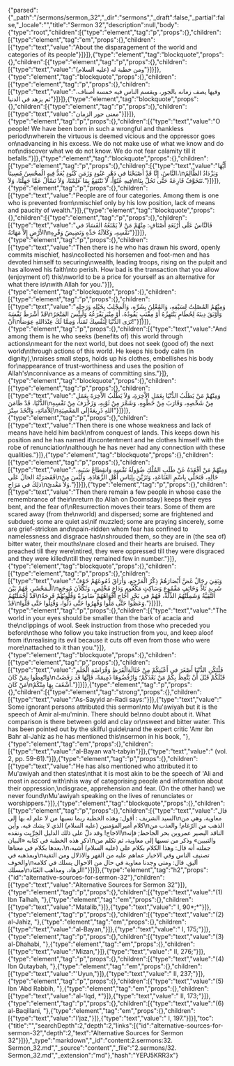 {"parsed":{"_path":"/sermons/sermon_32","_dir":"sermons","_draft":false,"_partial":false,"_locale":"","title":"Sermon 32","description":null,"body":{"type":"root","children":[{"type":"element","tag":"p","props":{},"children":[{"type":"element","tag":"em","props":{},"children":[{"type":"text","value":"About the disparagement of the world and categories of its people"}]}]},{"type":"element","tag":"blockquote","props":{},"children":[{"type":"element","tag":"p","props":{},"children":[{"type":"text","value":"ومن خطبة له (عليه السلام)"}]}]},{"type":"element","tag":"blockquote","props":{},"children":[{"type":"element","tag":"p","props":{},"children":[{"type":"text","value":"وفيها يصف زمانه بالجور، ويقسم الناس فيه خمسة أصناف، ثم يزهد في الدنيا"}]}]},{"type":"element","tag":"blockquote","props":{},"children":[{"type":"element","tag":"p","props":{},"children":[{"type":"text","value":"معنى جور الزمان"}]}]},{"type":"element","tag":"p","props":{},"children":[{"type":"text","value":"O people! We have been born in such a wrongful and thankless period\nwherein the virtuous is deemed vicious and the oppressor goes on\nadvancing in his excess. We do not make use of what we know and do not\ndiscover what we do not know. We do not fear calamity till it befalls."}]},{"type":"element","tag":"blockquote","props":{},"children":[{"type":"element","tag":"p","props":{},"children":[{"type":"text","value":"أَيُّهَا النَّاسُ، إِنَّا قَدْ أَصْبَحْنَا في دَهْرٍ عَنُودٍ وَزَمَنٍ كَنُودٍ يُعَدُّ فِيهِ الُمحْسِنُ مُسِيئاً،\nوَيَزْدَادُ الظَّالِمُ فِيهِ عُتُوّاً، لاَ نَنْتَفِعُ بِمَا عَلِمْنَا، وَلاَ نَسْأَلُ عَمَّا جَهِلْنَا، وَلاَ\nنَتَخَوَّفُ قَارِعَةً حَتَّى تَحُلَّ بِنَا."}]}]},{"type":"element","tag":"p","props":{},"children":[{"type":"text","value":"People are of four categories. Among them is one who is prevented from\nmischief only by his low position, lack of means and paucity of wealth."}]},{"type":"element","tag":"blockquote","props":{},"children":[{"type":"element","tag":"p","props":{},"children":[{"type":"text","value":"فَالنَّاسُ عَلَى أَرْبَعَةِ أَصْنَافٍ: مِنْهُمْ مَنْ لاَ يَمْنَعُهُ الفَسَادَ في الاْرْضِ إِلاَّ مَهَانَةُ\nنَفْسِهِ، وَكَلاَلَةُ حَدِّهِ وَنَضِيضُ وَفْرِهِ"}]}]},{"type":"element","tag":"p","props":{},"children":[{"type":"text","value":"Then there is he who has drawn his sword, openly commits mischief, has\ncollected his horsemen and foot-men and has devoted himself to securing\nwealth, leading troops, rising on the pulpit and has allowed his faith\nto perish. How bad is the transaction that you allow (enjoyment of) this\nworld to be a price for yourself as an alternative for what there is\nwith Allah for you."}]},{"type":"element","tag":"blockquote","props":{},"children":[{"type":"element","tag":"p","props":{},"children":[{"type":"text","value":"وَمِنْهُمُ المُصْلِتُ لِسَيْفِهِ، وَالمُعْلِنُ بِشَرِّهِ، وَالُمجْلِبُ بِخَيْلِهِ وَرَجِلِهِ قَدْ أَشْرَطَ نَفْسَهُ\nوَأَوْبَقَ دِينَهُ لِحُطَامٍ يَنْتَهِزُهُ أَوْ مِقْنَبٍ يَقُودُهُ، أَوْ مِنْبَرٍيَفْرَعُهُ وَلَبِئْسَ المَتْجَرُ أَنْ\nتَرَى الدُّنْيَا لِنَفْسِكَ ثَمَناً، وَمِمَّا لَكَ عِنْدَاللهِ عِوَضاً!"}]}]},{"type":"element","tag":"p","props":{},"children":[{"type":"text","value":"And among them is he who seeks (benefits of) this world through actions\nmeant for the next world, but does not seek (good of) the next world\nthrough actions of this world. He keeps his body calm (in dignity),\nraises small steps, holds up his clothes, embellishes his body for\nappearance of trust-worthiness and uses the position of Allah's\nconnivance as a means of committing sins."}]},{"type":"element","tag":"blockquote","props":{},"children":[{"type":"element","tag":"p","props":{},"children":[{"type":"text","value":"وَمِنْهُمْ مَنْ يَطلُبُ الدُّنْيَا بِعَمَلِ الاْخِرَةِ، وَلاَ يَطْلُبُ الاْخِرَةَ بِعَمَلِ الدُّنْيَا، قَدْ طَامَنَ\nمِنْ شَخْصِهِ، وَقَارَبَ مِنْ خَطْوِهِ، وَشَمَّرَ مِنْ ثَوْبِهِ، وَزَخْرَفَ مِنْ نَفْسِهِ لِلاْمَانَةِ، وَاتَّخَذَ سِتْرَ\nاللهِ ذَرِيعَةًإِلَى المَعْصِيَةِ"}]}]},{"type":"element","tag":"p","props":{},"children":[{"type":"text","value":"Then there is one whose weakness and lack of means have held him back\nfrom conquest of lands. This keeps down his position and he has named it\ncontentment and he clothes himself with the robe of renunciation\nalthough he has never had any connection with these qualities."}]},{"type":"element","tag":"blockquote","props":{},"children":[{"type":"element","tag":"p","props":{},"children":[{"type":"text","value":"وَمِنْهُمْ مَنْ أقْعَدَهُ عَنْ طَلَبِ المُلْكِ ضُؤولَةُ نَفْسِهِ وَانقِطاعُ سَبَبِهِ، فَقَصَرَتْهُ الحالُ عَلَى\nحَالِهِ، فَتَحَلَّى بِاسْمِ القَنَاعَةِ، وَتَزَيَّنَ بِلِبَاسِ أَهْلِ الزَّهَادَةِ، وَلَيْسَ مِنْ ذلِكَ في مَرَاحٍ\nوَلاَ مَغْدىً."}]}]},{"type":"element","tag":"p","props":{},"children":[{"type":"text","value":"Then there remain a few people in whose case the remembrance of their\nreturn (to Allah on Doomsday) keeps their eyes bent, and the fear of\nResurrection moves their tears. Some of them are scared away (from the\nworld) and dispersed; some are frightened and subdued; some are quiet as\nif muzzled; some are praying sincerely, some are grief-stricken and\npain-ridden whom fear has confined to namelessness and disgrace has\nshrouded them, so they are in (the sea of) bitter water, their mouths\nare closed and their hearts are bruised. They preached till they were\ntired, they were oppressed till they were disgraced and they were killed\ntill they remained few in number."}]},{"type":"element","tag":"blockquote","props":{},"children":[{"type":"element","tag":"p","props":{},"children":[{"type":"text","value":"وَبَقِيَ رِجَالٌ غَضَّ أَبْصَارَهُمْ ذِكْرُ الْمَرْجِعِ، وَأَرَاقَ دُمُوعَهُمْ خَوْفُ الْـمَحْشَرِ، فَهُمْ بَيْنَ\nشَرِيدٍ نَادٍّ وَخَائِفٍ مَقْمُوعٍ وَسَاكِتٍ مَكْعُومٍ وَدَاعٍ مُخْلِصٍ، وَثَكْلاَنَ مُوجَعٍ قَدْ أَخْمَلَتْهُمُ\nالتَّقِيَّةُ وَشَمِلَتْهُمُ الذِّلَّةُ، فَهُمْ في بَحْرٍ أُجَاجٍ أَفْوَاهُهُمْ ضَامِزَةٌ وَقُلُوبُهُمْ قَرِحَةٌ قَدْ\nوَعَظُوا حَتَّى مَلُّوا وَقُهِرُوا حَتَّى ذَلُّوا، وَقُتِلُوا حَتَّى قَلُّوا."}]}]},{"type":"element","tag":"p","props":{},"children":[{"type":"text","value":"The world in your eyes should be smaller than the bark of acacia and the\nclippings of wool. Seek instruction from those who preceded you before\nthose who follow you take instruction from you, and keep aloof from it\nrealising its evil because it cuts off even from those who were more\nattached to it than you."}]},{"type":"element","tag":"blockquote","props":{},"children":[{"type":"element","tag":"p","props":{},"children":[{"type":"text","value":"فَلْتَكُنِ الدُّنْيَا أَصْغَرَ في أَعْيُنِكُمْ مِنْ حُثَالَةِالْقَرَظِ وَقُرَاضَةِ الْجَلَمِ وَاتّعِظُوا بِمَنْ كَانَ\nقَبْلَكُمْ قَبْلَ أَنْ يَتَّعِظَ بِكُمْ مَنْ بَعْدَكُمْ؛ وَارْفُضُوهَا ذَمِيمَةً، فَإِنَّهَا قَد رَفَضَتْ مَنْ كَانَ\nأَشْغَفَ بِهَا مِنْكُمْ."}]}]},{"type":"element","tag":"p","props":{},"children":[{"type":"element","tag":"strong","props":{},"children":[{"type":"text","value":"As-Sayyid ar-Radi says:"}]},{"type":"text","value":" Some ignorant persons attributed this sermon\nto Mu'awiyah but it is the speech of Amir al-mu'minin. There should be\nno doubt about it. What comparison is there between gold and clay or\nsweet and bitter water. This has been pointed out by the skilful guide\nand the expert critic 'Amr ibn Bahr al-Jahiz as he has mentioned this\nsermon in his book, "},{"type":"element","tag":"em","props":{},"children":[{"type":"text","value":"al-Bayan wa't-tabyin"}]},{"type":"text","value":" (vol. 2, pp. 59-61)."}]},{"type":"element","tag":"p","props":{},"children":[{"type":"text","value":"He has also mentioned who attributed it to Mu'awiyah and then states\nthat it is most akin to be the speech of 'Ali and most in accord with\nhis way of categorising people and information about their oppression,\ndisgrace, apprehension and fear. (On the other hand) we never found\nMu'awiyah speaking on the lives of renunciates or worshippers."}]},{"type":"element","tag":"blockquote","props":{},"children":[{"type":"element","tag":"p","props":{},"children":[{"type":"text","value":"قال السيد الشريف : أقول: وهذه الخطبة ربما نسبها من لا علم له بها إلى\nمعاوية، وهي من كلام أميرالمؤمنين (عليه السلام) الذي لا يشك فيه، وأين\nالذهب من الرّغام! والعذب من الاجاج! وقد دلّ على ذلك الدليل الخِرِّيِت ونقده\nالناقد البصير عمروبن بحر الجاحظ; فإنه ذكر هذه الخطبة في كتابه «البيان\nوالتبيين» وذكر من نسبها إلى معاوية، ثم تكلم من بعدها بكلام في معناها،\nجملته أنه قال: وهذا الكلام بكلام علي (عليه السلام) أشبه، وبمذهبه في\nتصنيف الناس وفي الاخبار عماهم عليه من القهر والاذلال ومن التقية والخوف\nأليق. قال: ومتى وجدنا معاوية في حال من الاحوال يسلك في كلامه مسلك\nالزهاد، ومذاهب العُبّاد!"}]}]},{"type":"element","tag":"h2","props":{"id":"alternative-sources-for-sermon-32"},"children":[{"type":"text","value":"Alternative Sources for Sermon 32"}]},{"type":"element","tag":"p","props":{},"children":[{"type":"text","value":"(1) Ibn Talhah, "},{"type":"element","tag":"em","props":{},"children":[{"type":"text","value":"Matalib,"}]},{"type":"text","value":" I, 90*;*"}]},{"type":"element","tag":"p","props":{},"children":[{"type":"text","value":"(2) al-Jahiz, "},{"type":"element","tag":"em","props":{},"children":[{"type":"text","value":"al-Bayan,"}]},{"type":"text","value":" I, 175;"}]},{"type":"element","tag":"p","props":{},"children":[{"type":"text","value":"(3) al-Dhahabi, "},{"type":"element","tag":"em","props":{},"children":[{"type":"text","value":"Mizan,"}]},{"type":"text","value":" II, 276;"}]},{"type":"element","tag":"p","props":{},"children":[{"type":"text","value":"(4) Ibn Qutaybah, "},{"type":"element","tag":"em","props":{},"children":[{"type":"text","value":"'Uyun,"}]},{"type":"text","value":" II, 237;"}]},{"type":"element","tag":"p","props":{},"children":[{"type":"text","value":"(5) Ibn 'Abd Rabbih, "},{"type":"element","tag":"em","props":{},"children":[{"type":"text","value":"al-'Iqd, *"}]},{"type":"text","value":" II, 173;"}]},{"type":"element","tag":"p","props":{},"children":[{"type":"text","value":"(6) al-Baqillani, "},{"type":"element","tag":"em","props":{},"children":[{"type":"text","value":"I'jaz,"}]},{"type":"text","value":" I, 197."}]}],"toc":{"title":"","searchDepth":2,"depth":2,"links":[{"id":"alternative-sources-for-sermon-32","depth":2,"text":"Alternative Sources for Sermon 32"}]}},"_type":"markdown","_id":"content:2.sermons:32. Sermon_32.md","_source":"content","_file":"2.sermons/32. Sermon_32.md","_extension":"md"},"hash":"YEPJ5KRR3x"}